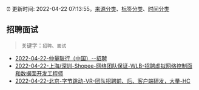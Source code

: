:alarm_clock: 更新时间: 2022-04-22 07:13:55。[来源分类](../README.md)、[标签分类](../TAGS.md)、[时间分类](../TIMELINE.md)

## 招聘面试


> 关键字：`招聘`、`面试`



- [2022-04-22-仲量联行（中国）--招聘](https://www.v2ex.com/t/848579) 
- [2022-04-22-上海/深圳-Shopee-网络团队保证-WLB-招聘虚拟网络控制面和数据面开发工程师](https://www.v2ex.com/t/848554) 
- [2022-04-22-北京-字节跳动-VR-团队招聘前、后、客户端研发，大量-HC](https://www.v2ex.com/t/848546) 